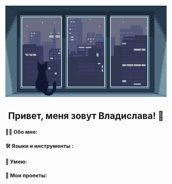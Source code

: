 <div align="center">
  
![Header](https://github.com/Slavushkoy/Slavushkoy/blob/main/tumblr.gif)

# Привет, меня зовут Владислава! 👋

</div>

### :man_technologist: Обо мне:

### :hammer_and_wrench: Языки и инструменты :

### :metal: Умею:

### :book: Мои проекты:
